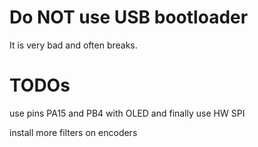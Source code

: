 # Do NOT use USB bootloader
It is very bad and often breaks.

# TODOs

use pins PA15 and PB4 with OLED and finally use HW SPI

install more filters on encoders

